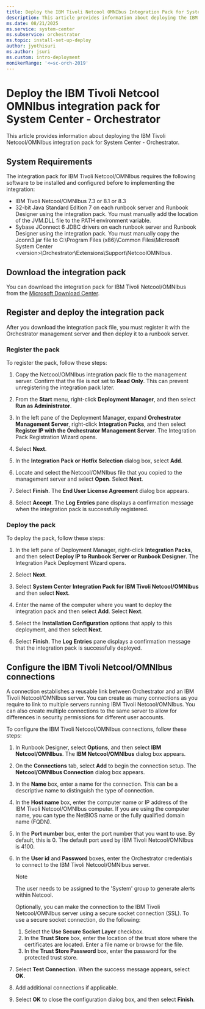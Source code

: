 ```yaml
---
title: Deploy the IBM Tivoli Netcool OMNIbus Integration Pack for System Center - Orchestrator
description: This article provides information about deploying the IBM Tivoli Netcool/OMNIbus integration pack for System Center - Orchestrator.
ms.date: 08/21/2025
ms.service: system-center
ms.subservice: orchestrator
ms.topic: install-set-up-deploy
author: jyothisuri
ms.author: jsuri
ms.custom: intro-deployment
monikerRange: '<=sc-orch-2019'
---
```


# Deploy the IBM Tivoli Netcool OMNIbus integration pack for System Center - Orchestrator

This article provides information about deploying the IBM Tivoli Netcool/OMNIbus integration pack for System Center - Orchestrator.

## System Requirements

The integration pack for IBM Tivoli Netcool/OMNIbus requires the following software to be installed and configured before to implementing the integration:

- IBM Tivoli Netcool/OMNIbus 7.3 or 8.1 or 8.3
- 32-bit Java Standard Edition 7 on each runbook server and Runbook Designer using the integration pack.
    You must manually add the location of the JVM.DLL file to the PATH environment variable.
- Sybase JConnect 6 JDBC drivers on each runbook server and Runbook Designer using the integration pack.
    You must manually copy the Jconn3.jar file to C:\\Program Files (x86)\\Common Files\\Microsoft System Center \<version\>\\Orchestrator\\Extensions\\Support\\NetcoolOMNIbus.

## Download the integration pack

You can download the integration pack for IBM Tivoli Netcool/OMNIbus from the [Microsoft Download Center](https://www.microsoft.com/download/details.aspx?id=54103).

## Register and deploy the integration pack

After you download the integration pack file, you must register it with the Orchestrator management server and then deploy it to a runbook server.

### Register the  pack

To register the pack, follow these steps:

1. Copy the Netcool/OMNIbus integration pack file to the management server. Confirm that the file is not set to **Read Only**. This can prevent unregistering the integration pack later.

2. From the **Start** menu, right-click **Deployment Manager**, and then select **Run as Administrator**.

3. In the left pane of the Deployment Manager, expand **Orchestrator Management Server**, right-click **Integration Packs**, and then select **Register IP with the Orchestrator Management Server**. The Integration Pack Registration Wizard opens.

4. Select **Next**.

5. In the **Integration Pack or Hotfix Selection** dialog box, select **Add**.

6. Locate and select the Netcool/OMNIbus file that you copied to the management server and select **Open**. Select **Next**.

7. Select **Finish**. The **End User License Agreement** dialog box appears.

8. Select **Accept**. The **Log Entries** pane displays a confirmation message when the integration pack is successfully registered.

### Deploy the pack

To deploy the pack, follow these steps:

1. In the left pane of Deployment Manager, right-click **Integration Packs**, and then select **Deploy IP to Runbook Server or Runbook Designer**. The Integration Pack Deployment Wizard opens.

2. Select **Next**.

3. Select **System Center Integration Pack for IBM Tivoli Netcool/OMNIbus** and then select **Next**.

4. Enter the name of the computer where you want to deploy the integration pack and then select **Add**. Select **Next**.

5. Select the **Installation Configuration** options that apply to this deployment, and then select **Next**.

6. Select **Finish**. The **Log Entries** pane displays a confirmation message that the integration pack is successfully deployed.

## Configure the IBM Tivoli Netcool/OMNIbus connections

A connection establishes a reusable link between Orchestrator and an IBM Tivoli Netcool/OMNIbus server. You can create as many connections as you require to link to multiple servers running IBM Tivoli Netcool/OMNIbus. You can also create multiple connections to the same server to allow for differences in security permissions for different user accounts.

To configure the IBM Tivoli Netcool/OMNIbus connections, follow these steps:

1. In Runbook Designer, select **Options**, and then select **IBM Netcool/OMNIbus**. The **IBM Netcool/OMNIbus** dialog box appears.

2. On the **Connections** tab, select **Add** to begin the connection setup. The **Netcool/OMNIbus Connection** dialog box appears.

3. In the **Name** box, enter a name for the connection. This can be a descriptive name to distinguish the type of connection.

4. In the **Host name** box, enter the computer name or IP address of the IBM Tivoli Netcool/OMNIbus computer. If you are using the computer name, you can type the NetBIOS name or the fully qualified domain name (FQDN).

5. In the **Port number** box, enter the port number that you want to use. By default, this is 0. The default port used by IBM Tivoli Netcool/OMNIbus is 4100.

6. In the **User id** and **Password** boxes, enter the Orchestrator credentials to connect to the IBM Tivoli Netcool/OMNIbus server.
   >[!NOTE]
   >The user needs to be assigned to the 'System' group to generate alerts within Netcool.

   Optionally, you can make the connection to the IBM Tivoli Netcool/OMNIbus server using a secure socket connection (SSL). To use a secure socket connection, do the following:

   1. Select the **Use Secure Socket Layer** checkbox.
   2. In the **Trust Store** box, enter the location of the trust store where the certificates are located.
       Enter a file name or browse for the file.
   3. In the **Trust Store Password** box, enter the password for the protected trust store.

7. Select **Test Connection**. When the success message appears, select **OK**.

8. Add additional connections if applicable.

9. Select **OK** to close the configuration dialog box, and then select **Finish**.
